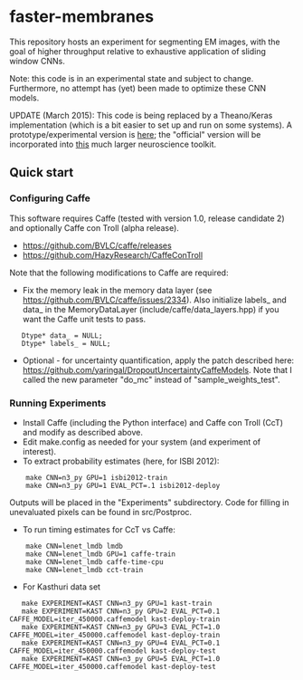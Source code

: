 # faster-membranes
This repository hosts an experiment for segmenting EM images, with the
goal of higher throughput relative to exhaustive application of sliding window CNNs.

Note: this code is in an experimental state and subject to change.
Furthermore, no attempt has (yet) been made to optimize these CNN models.

UPDATE (March 2015): This code is being replaced by a Theano/Keras implementation (which is a bit easier to set up and run on some systems). A prototype/experimental version is [here](https://github.com/mjpekala/bio-segmentation); the "official" version will be incorporated into [this](https://github.com/neurodata/ndparse) much larger neuroscience toolkit.


## Quick start

### Configuring Caffe
This software requires Caffe (tested with version 1.0, release candidate 2) and optionally Caffe con Troll (alpha release).

- https://github.com/BVLC/caffe/releases
- https://github.com/HazyResearch/CaffeConTroll

Note that the following modifications to Caffe are required:

- Fix the memory leak in the memory data layer (see https://github.com/BVLC/caffe/issues/2334).  Also initialize labels_ and data_ in the MemoryDataLayer (include/caffe/data_layers.hpp) if you want the Caffe unit tests to pass.
```
   Dtype* data_ = NULL;
   Dtype* labels_ = NULL;
```
- Optional - for uncertainty quantification, apply the patch described here: https://github.com/yaringal/DropoutUncertaintyCaffeModels.  Note that I called the new parameter "do_mc" instead of "sample_weights_test".


### Running Experiments

-  Install Caffe (including the Python interface) and Caffe con Troll (CcT) and modify as described above.
-  Edit make.config as needed for your system (and experiment of interest).
-  To extract probability estimates (here, for ISBI 2012):
```
    make CNN=n3_py GPU=1 isbi2012-train
    make CNN=n3_py GPU=1 EVAL_PCT=.1 isbi2012-deploy
```
  Outputs will be placed in the "Experiments" subdirectory.  Code for filling in unevaluated pixels can be found in src/Postproc.

-  To run timing estimates for CcT vs Caffe:
```
    make CNN=lenet_lmdb lmdb
    make CNN=lenet_lmdb GPU=1 caffe-train
    make CNN=lenet_lmdb caffe-time-cpu
    make CNN=lenet_lmdb cct-train
```

- For Kasthuri data set
```
   make EXPERIMENT=KAST CNN=n3_py GPU=1 kast-train
   make EXPERIMENT=KAST CNN=n3_py GPU=2 EVAL_PCT=0.1 CAFFE_MODEL=iter_450000.caffemodel kast-deploy-train
   make EXPERIMENT=KAST CNN=n3_py GPU=3 EVAL_PCT=1.0 CAFFE_MODEL=iter_450000.caffemodel kast-deploy-train
   make EXPERIMENT=KAST CNN=n3_py GPU=4 EVAL_PCT=0.1 CAFFE_MODEL=iter_450000.caffemodel kast-deploy-test
   make EXPERIMENT=KAST CNN=n3_py GPU=5 EVAL_PCT=1.0 CAFFE_MODEL=iter_450000.caffemodel kast-deploy-test
```
